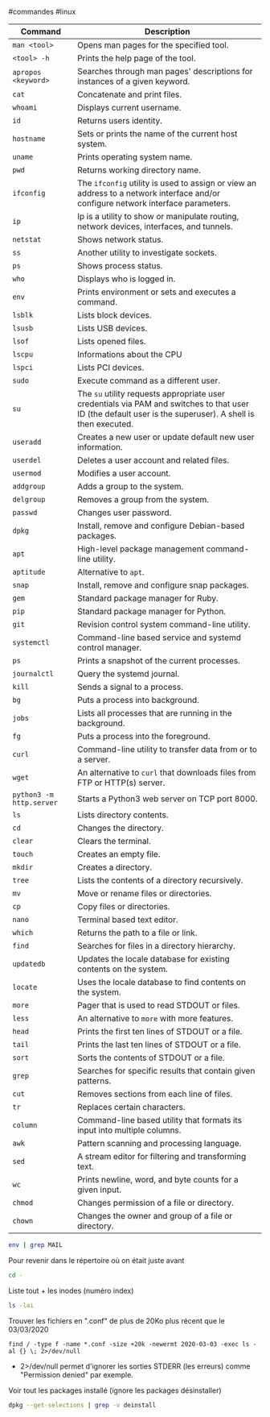 #commandes #linux

| **Command**              | **Description**                                                                                                                                             |
| ------------------------ | ----------------------------------------------------------------------------------------------------------------------------------------------------------- |
| `man <tool>`             | Opens man pages for the specified tool.                                                                                                                     |
| `<tool> -h`              | Prints the help page of the tool.                                                                                                                           |
| `apropos <keyword>`      | Searches through man pages' descriptions for instances of a given keyword.                                                                                  |
| `cat`                    | Concatenate and print files.                                                                                                                                |
| `whoami`                 | Displays current username.                                                                                                                                  |
| `id`                     | Returns users identity.                                                                                                                                     |
| `hostname`               | Sets or prints the name of the current host system.                                                                                                         |
| `uname`                  | Prints operating system name.                                                                                                                               |
| `pwd`                    | Returns working directory name.                                                                                                                             |
| `ifconfig`               | The `ifconfig` utility is used to assign or view an address to a network interface and/or configure network interface parameters.                           |
| `ip`                     | Ip is a utility to show or manipulate routing, network devices, interfaces, and tunnels.                                                                    |
| `netstat`                | Shows network status.                                                                                                                                       |
| `ss`                     | Another utility to investigate sockets.                                                                                                                     |
| `ps`                     | Shows process status.                                                                                                                                       |
| `who`                    | Displays who is logged in.                                                                                                                                  |
| `env`                    | Prints environment or sets and executes a command.                                                                                                          |
| `lsblk`                  | Lists block devices.                                                                                                                                        |
| `lsusb`                  | Lists USB devices.                                                                                                                                          |
| `lsof`                   | Lists opened files.                                                                                                                                         |
| `lscpu`                         | Informations about the CPU                                                                                                                                                            |
| `lspci`                  | Lists PCI devices.                                                                                                                                          |
| `sudo`                   | Execute command as a different user.                                                                                                                        |
| `su`                     | The `su` utility requests appropriate user credentials via PAM and switches to that user ID (the default user is the superuser).  A shell is then executed. |
| `useradd`                | Creates a new user or update default new user information.                                                                                                  |
| `userdel`                | Deletes a user account and related files.                                                                                                                   |
| `usermod`                | Modifies a user account.                                                                                                                                    |
| `addgroup`               | Adds a group to the system.                                                                                                                                 |
| `delgroup`               | Removes a group from the system.                                                                                                                            |
| `passwd`                 | Changes user password.                                                                                                                                      |
| `dpkg`                   | Install, remove and configure Debian-based packages.                                                                                                        |
| `apt`                    | High-level package management command-line utility.                                                                                                         |
| `aptitude`               | Alternative to `apt`.                                                                                                                                       |
| `snap`                   | Install, remove and configure snap packages.                                                                                                                |
| `gem`                    | Standard package manager for Ruby.                                                                                                                          |
| `pip`                    | Standard package manager for Python.                                                                                                                        |
| `git`                    | Revision control system command-line utility.                                                                                                               |
| `systemctl`              | Command-line based service and systemd control manager.                                                                                                     |
| `ps`                     | Prints a snapshot of the current processes.                                                                                                                 |
| `journalctl`             | Query the systemd journal.                                                                                                                                  |
| `kill`                   | Sends a signal to a process.                                                                                                                                |
| `bg`                     | Puts a process into background.                                                                                                                             |
| `jobs`                   | Lists all processes that are running in the background.                                                                                                     |
| `fg`                     | Puts a process into the foreground.                                                                                                                         |
| `curl`                   | Command-line utility to transfer data from or to a server.                                                                                                  |
| `wget`                   | An alternative to `curl` that downloads files from FTP or HTTP(s) server.                                                                                   |
| `python3 -m http.server` | Starts a Python3 web server on TCP port 8000.                                                                                                               |
| `ls`                     | Lists directory contents.                                                                                                                                   |
| `cd`                     | Changes the directory.                                                                                                                                      |
| `clear`                  | Clears the terminal.                                                                                                                                        |
| `touch`                  | Creates an empty file.                                                                                                                                      |
| `mkdir`                  | Creates a directory.                                                                                                                                        |
| `tree`                   | Lists the contents of a directory recursively.                                                                                                              |
| `mv`                     | Move or rename files or directories.                                                                                                                        |
| `cp`                     | Copy files or directories.                                                                                                                                  |
| `nano`                   | Terminal based text editor.                                                                                                                                 |
| `which`                  | Returns the path to a file or link.                                                                                                                         |
| `find`                   | Searches for files in a directory hierarchy.                                                                                                                |
| `updatedb`               | Updates the locale database for existing contents on the system.                                                                                            |
| `locate`                 | Uses the locale database to find contents on the system.                                                                                                    |
| `more`                   | Pager that is used to read STDOUT or files.                                                                                                                 |
| `less`                   | An alternative to `more` with more features.                                                                                                                |
| `head`                   | Prints the first ten lines of STDOUT or a file.                                                                                                             |
| `tail`                   | Prints the last ten lines of STDOUT or a file.                                                                                                              |
| `sort`                   | Sorts the contents of STDOUT or a file.                                                                                                                     |
| `grep`                   | Searches for specific results that contain given patterns.                                                                                                  |
| `cut`                    | Removes sections from each line of files.                                                                                                                   |
| `tr`                     | Replaces certain characters.                                                                                                                                |
| `column`                 | Command-line based utility that formats its input into multiple columns.                                                                                    |
| `awk`                    | Pattern scanning and processing language.                                                                                                                   |
| `sed`                    | A stream editor for filtering and transforming text.                                                                                                        |
| `wc`                     | Prints newline, word, and byte counts for a given input.                                                                                                    |
| `chmod`                  | Changes permission of a file or directory.                                                                                                                  |
| `chown`                  | Changes the owner and group of a file or directory.                                                                                                         |


```bash
env | grep MAIL
```

Pour revenir dans le répertoire où on était juste avant
```bash
cd -
```

Liste tout + les inodes (numéro index)
```bash
ls -lai
```

Trouver les fichiers en ".conf" de plus de 20Ko plus récent que le 03/03/2020
```shell-session
find / -type f -name *.conf -size +20k -newermt 2020-03-03 -exec ls -al {} \; 2>/dev/null
```
- 2>/dev/null permet d'ignorer les sorties STDERR (les erreurs) comme "Permission denied" par exemple.

Voir tout les packages installé (ignore les packages désinstaller)
```bash
dpkg --get-selections | grep -v deinstall
```








